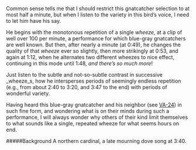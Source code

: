 Common sense tells me that I should restrict this gnatcatcher selection to at most half a minute, but when I listen to the variety in this bird’s voice, I need to let him have his say.

He begins with the monotonous repetition of a single _wheeze_, at a clip of well over 100 per minute, a performance for which blue-gray gnatcatchers are well known. But then, after nearly a minute (at 0:49), he changes the quality of that _wheeze_ ever so slightly, then more strikingly at 0:53, and again at 1:12, when he alternates two different wheezes to nice effect, continuing in this mode until 1:48, _and there’s so much more_! 

Just listen to the subtle and not-so-subtle contrast in successive _wheeze_s, how he intersperses periods of seemingly endless repetition (e.g., from about 2:40 to 3:20, and 3:47 to the end) with periods of wonderful variety. 

Having heard this blue-gray gnatcatcher and his neighbor (see [VA-24](http://listeningtoacontinentsing.com/recording.php?page=VA-24)) in such fine form, and wondering what is on their minds during such a performance, I will always wonder why others of their kind limit themselves to what sounds like a single, repeated wheeze for what seems hours on end.

#####Background
A northern cardinal, a late mourning dove song at 3:40.
